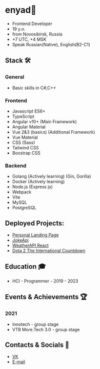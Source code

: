 # enyad👋
- Frontend Developer
- 19 y.o.
- from Novosibirsk, Russia
- +7 UTC, +4 MSK
- Speak Russian(Native), English(B2-C1)

## Stack 🛠️
### General
- Basic skills in C#,C++
### Frontend
- Javascript ES6+
- TypeScript
- Angular v10+ (Main Framework)
- Angular Material
- Vue 2&3 (basics) (Additional Framework) 
- Vue Material
- CSS (Sass)
- Tailwind CSS
- Boostrap CSS
### Backend
- Golang (Actively learning) (Gin, Gorilla)
- Docker (Actively learning)
- Node.js (Express js)
- Webpack
- Vite
- MySQL
- PostgreSQL

## Deployed Projects:
- [Personal Landing Page](https://enyaaad.github.io/LandingPage/)
- [JokeApi](https://enyaaad.github.io/JokeApi/)
- [WeatherAPI React](https://enyaaad.github.io/ReactWeather/)
- [Dota 2 The International Countdown](https://enyaaad.github.io/TICountdown/)

## Education 🎓
- HCI - Programmer - 2019 - 2023


## Events & Achievements 🏆
### 2021
- Innotech - group stage
- VTB More.Tech 3.0 - group stage

## Contacts & Socials 📮
- [VK](https://vk.com/enyaaad)
- [E-mail](mailto://enindima1@gmail.com)
